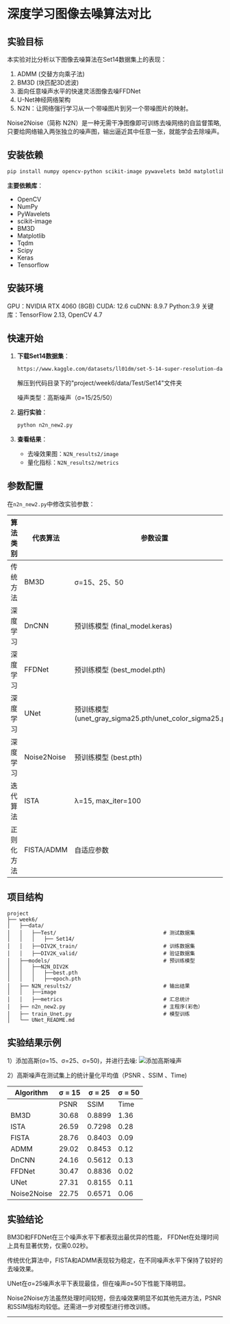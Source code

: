 # **深度学习图像去噪算法对比**

## 实验目标
本实验对比分析以下图像去噪算法在Set14数据集上的表现：
1. ADMM (交替方向乘子法) 
2. BM3D (块匹配3D滤波)
3. 面向任意噪声水平的快速灵活图像去噪FFDNet
4. U-Net神经网络架构
5. N2N：让网络强行学习从一个带噪图片到另一个带噪图片的映射。

Noise2Noise（简称 N2N）是一种无需干净图像即可训练去噪网络的自监督策略,只要给网络输入两张独立的噪声图，输出逼近其中任意一张，就能学会去除噪声。

##  安装依赖
```bash
pip install numpy opencv-python scikit-image pywavelets bm3d matplotlib tqdm scipy keras tensorflow
```
**主要依赖库**：
- OpenCV
- NumPy
- PyWavelets
- scikit-image
- BM3D
- Matplotlib
- Tqdm
- Scipy
- Keras
- Tensorflow

##  安装环境
GPU：NVIDIA RTX 4060 (8GB)
CUDA: 12.6
cuDNN: 8.9.7
Python:3.9
关键库：TensorFlow 2.13, OpenCV 4.7


##  快速开始
1. **下载Set14数据集**：
   ```bash
   https://www.kaggle.com/datasets/ll01dm/set-5-14-super-resolution-dataset
   ```
   解压到代码目录下的"project/week6/data/Test/Set14"文件夹

   噪声类型：高斯噪声（σ=15/25/50） 

2. **运行实验**：
   ```python
   python n2n_new2.py
   ```

3. **查看结果**：
   - 去噪效果图：`N2N_results2/image`
   - 量化指标：`N2N_results2/metrics`


##  参数配置
在`n2n_new2.py`中修改实验参数：

| 算法类别  | 代表算法       | 参数设置                                                 | 
|-------|------------|------------------------------------------------------|
| 传统方法  | BM3D       | σ=15、25、50                                           | 
| 深度学习  | DnCNN      | 预训练模型 (final_model.keras)                            | 
| 深度学习  | FFDNet     | 预训练模型 (best_model.pth)                               | 
| 深度学习  | UNet       | 预训练模型 (unet_gray_sigma25.pth/unet_color_sigma25.pth) | 
| 深度学习  | Noise2Noise | 预训练模型 (best.pth)                                     | 
| 迭代算法  | ISTA       | λ=15, max_iter=100                                   | 
| 正则化方法 | FISTA/ADMM | 自适应参数                                                | 



##  项目结构
```
project
├── week6/
│   ├──data/
│   │   ├──Test/                                   # 测试数据集
│   │   │   ├── Set14/                           
│   │   ├──DIV2K_train/                            # 训练数据集
│   │   ├──DIV2K_valid/                            # 验证数据集
│   ├──models/                                     # 预训练模型
│   │   ├──N2N_DIV2K  
│   │   │   ├──best.pth
│   │   │   ├──epoch.pth                            
│   ├── N2N_results2/                              # 输出结果
│   │   ├──image
│   │   ├──metrics                                 # 汇总统计        
│   ├── n2n_new2.py                                # 主程序(彩色）    
│   ├── train_Unet.py                              # 模型训练
│   └── UNet_README.md                 
```

##  实验结果示例

1）添加高斯(σ=15、σ=25、σ=50)，并进行去噪:
![添加高斯噪声](https://github.com/Zxq-hub1/Research-Training/blob/main/week9/results/ppt3.jpg?raw=true)

2）高斯噪声在测试集上的统计量化平均值（PSNR 、SSIM 、Time)

| Algorithm    | σ = 15          | σ = 25          | σ = 50          |
|--------------|-----------------|-----------------|-----------------|
|              | PSNR | SSIM  | Time | PSNR | SSIM  | Time | PSNR | SSIM  | Time |
| BM3D         | 30.68| 0.8899| 1.36 | 27.91| 0.8173| 1.37 | 24.09| 0.6805| 1.38 |
| ISTA         | 26.59| 0.7298| 0.28 | 22.38| 0.5418| 0.29 | 16.28| 0.2974| 0.29 |
| FISTA        | 28.76| 0.8403| 0.09 | 26.40| 0.7650| 0.12 | 22.98| 0.6160| 0.10 |
| ADMM         | 29.02| 0.8453| 0.12 | 26.35| 0.7545| 0.13 | 22.50| 0.5757| 0.15 |
| DnCNN        | 24.16| 0.5612| 0.13 | 21.29| 0.4454| 0.12 | 16.35| 0.2915| 0.14 |
| FFDNet       | 30.47| 0.8836| 0.02 | 28.16| 0.8086| 0.02 | 24.77| 0.6733| 0.02 |
| UNet         | 27.31| 0.8155| 0.11 | 27.61| 0.8295| 0.10 | 21.74| 0.5520| 0.10 |
| Noise2Noise  | 22.75| 0.6571| 0.06 | 22.69| 0.6488| 0.06 | 21.80| 0.5975| 0.06 |
##  实验结论

BM3D和FFDNet在三个噪声水平下都表现出最优异的性能， FFDNet在处理时间上具有显著优势，仅需0.02秒。

传统优化算法中，FISTA和ADMM表现较为稳定，在不同噪声水平下保持了较好的去噪效果。

UNet在σ=25噪声水平下表现最佳，但在噪声σ=50下性能下降明显。

Noise2Noise方法虽然处理时间较短，但去噪效果明显不如其他先进方法，PSNR和SSIM指标均较低。还需进一步对模型进行修改训练。

---
